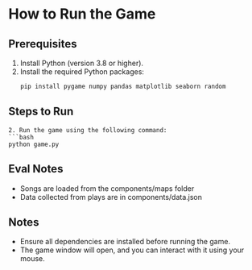 # How to Run the Game

## Prerequisites
1. Install Python (version 3.8 or higher).
2. Install the required Python packages:
   ```bash
   pip install pygame numpy pandas matplotlib seaborn random
   ```


## Steps to Run

   ```
2. Run the game using the following command:
   ```bash
   python game.py
   ```
## Eval Notes

- Songs are loaded from the components/maps folder
- Data collected from plays are in components/data.json 
## Notes
- Ensure all dependencies are installed before running the game.
- The game window will open, and you can interact with it using your mouse.
